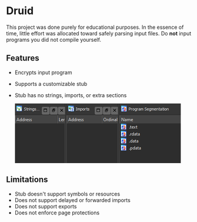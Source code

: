 # Druid

This project was done purely for educational purposes. In the essence of time, little effort was allocated toward safely parsing input files. Do **not** input programs you did not compile yourself.



## Features

- Encrypts input program

- Supports a customizable stub

- Stub has no strings, imports, or extra sections

  ![](img/idaStub.PNG)



## Limitations

- Stub doesn't support symbols or resources
- Does not support delayed or forwarded imports
- Does not support exports
- Does not enforce page protections
